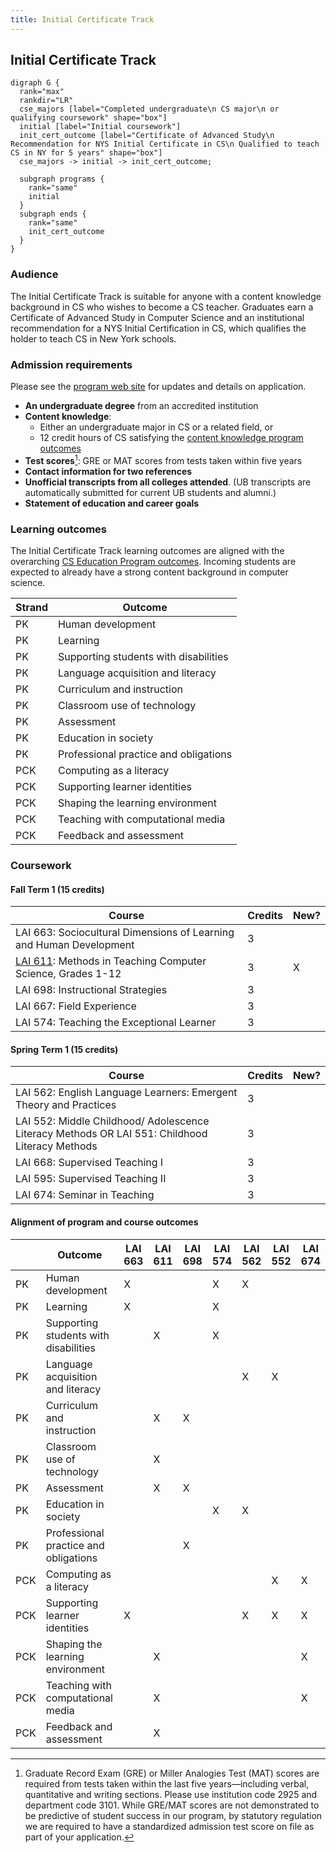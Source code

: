 ```yaml
---
title: Initial Certificate Track
---
```


## Initial Certificate Track

```{.graphviz caption="The Initial Certificate Track"}
digraph G {
  rank="max"
  rankdir="LR"
  cse_majors [label="Completed undergraduate\n CS major\n or qualifying coursework" shape="box"]
  initial [label="Initial coursework"]
  init_cert_outcome [label="Certificate of Advanced Study\n Recommendation for NYS Initial Certificate in CS\n Qualified to teach CS in NY for 5 years" shape="box"]
  cse_majors -> initial -> init_cert_outcome;
  
  subgraph programs {
    rank="same"
    initial
  }
  subgraph ends {
    rank="same"
    init_cert_outcome
  }
}
```

### Audience

The Initial Certificate Track is suitable for anyone with a content knowledge background in CS
who wishes to become a CS teacher. Graduates earn a Certificate of Advanced Study 
in Computer Science and an institutional recommendation for a NYS Initial Certification in CS, 
which qualifies the holder to teach CS in New York schools. 

### Admission requirements

Please see the [program web site](#TODO) for updates and details on application. 

- **An undergraduate degree** from an accredited institution
- **Content knowledge**:
  - Either an undergraduate major in CS or a related field, or 
  - 12 credit hours of CS satisfying the [content knowledge program outcomes](#cs-content-knowledge)
- **Test scores**[^1]: GRE or MAT scores from tests taken within five years
- **Contact information for two references**
- **Unofficial transcripts from all colleges attended**. (UB transcripts are automatically submitted for current UB students and alumni.)
- **Statement of education and career goals**

[^1]: Graduate Record Exam (GRE) or Miller Analogies Test (MAT) scores are required from tests taken within the last five years—including verbal, quantitative and writing sections. Please use institution code 2925 and department code 3101.  While GRE/MAT scores are not demonstrated to be predictive of student success in our program, by statutory regulation we are required to have a standardized admission test score on file as part of your application. 

### Learning outcomes

The Initial Certificate Track learning outcomes are aligned with the overarching 
[CS Education Program outcomes](#program-outcomes). Incoming students are expected to 
already have a strong content background in computer science.

| Strand | Outcome                               |
| ------ | ------------------------------------- |
| PK     | Human development                     |
| PK     | Learning                              |
| PK     | Supporting students with disabilities |
| PK     | Language acquisition and literacy     |
| PK     | Curriculum and instruction            |
| PK     | Classroom use of technology           |
| PK     | Assessment                            |
| PK     | Education in society                  |
| PK     | Professional practice and obligations |
| PCK    | Computing as a literacy               |
| PCK    | Supporting learner identities         |
| PCK    | Shaping the learning environment      |
| PCK    | Teaching with computational media     |
| PCK    | Feedback and assessment               |

### Coursework

#### Fall Term 1 (15 credits)

| Course                                                                 | Credits | New? |
|------------------------------------------------------------------------|---------|------|
| LAI 663: Sociocultural Dimensions of Learning and Human Development    | 3       |      |
| [LAI 611](#lai-611): Methods in Teaching Computer Science, Grades 1-12 | 3       | X    |
| LAI 698: Instructional Strategies                                      | 3       |      |
| LAI 667: Field Experience                                              | 3       |      |
| LAI 574: Teaching the Exceptional Learner                              | 3       |      |

#### Spring Term 1 (15 credits)

| Course                                                                                          | Credits | New? |
|-------------------------------------------------------------------------------------------------|---------|------|
| LAI 562: English Language Learners: Emergent Theory and Practices                               | 3       |      |
| LAI 552: Middle Childhood/ Adolescence Literacy Methods OR  LAI 551: Childhood Literacy Methods | 3       |      |
| LAI 668: Supervised Teaching I                                                                  | 3       |      |
| LAI 595: Supervised Teaching II                                                                 | 3       |      |
| LAI 674: Seminar in Teaching                                                                    | 3       |      |

#### Alignment of program and course outcomes

|        | Outcome                               | LAI 663 | LAI 611 | LAI 698 | LAI 574 | LAI 562 | LAI 552 | LAI 674 |
| ------ | ------------------------------------- | ------- | ------- | ------- | ------- | ------- | ------- | ------- |
| PK     | Human development                     | X       |         |         | X       | X       |         |         |
| PK     | Learning                              | X       |         |         | X       |         |         |         |
| PK     | Supporting students with disabilities |         | X       |         | X       |         |         |         |
| PK     | Language acquisition and literacy     |         |         |         |         | X       | X       |         |
| PK     | Curriculum and instruction            |         | X       | X       |         |         |         |         |
| PK     | Classroom use of technology           |         | X       |         |         |         |         |         |
| PK     | Assessment                            |         | X       | X       |         |         |         |         |
| PK     | Education in society                  |         |         |         | X       | X       |         |         |
| PK     | Professional practice and obligations |         |         | X       |         |         |         |         |
| PCK    | Computing as a literacy               |         |         |         |         |         | X       | X       |
| PCK    | Supporting learner identities         | X       |         |         |         | X       | X       | X       |
| PCK    | Shaping the learning environment      |         | X       |         |         |         |         | X       |
| PCK    | Teaching with computational media     |         | X       |         |         |         |         | X       |
| PCK    | Feedback and assessment               |         | X       |         |         |         |         |         |
